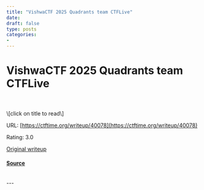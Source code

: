 ```yaml
---
title: "VishwaCTF 2025 Quadrants team CTFLive"
date: 
draft: false
type: posts
categories: 
- 
---
```

# VishwaCTF 2025 Quadrants team CTFLive

<br/>

<br/>
\[click on title to read\]

URL: [https://ctftime.org/writeup/40078](https://ctftime.org/writeup/40078)

Rating: 3.0

[Original writeup](https://youtu.be/MDrAGcKpNBI)

#### [Source](https://ctftime.org/writeup/40078)

<br/>
---
